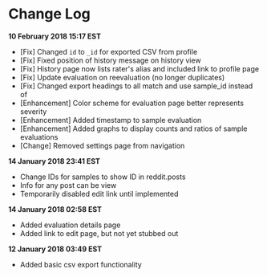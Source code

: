 # Change Log

**10 February 2018 15:17 EST**
- [Fix] Changed `id` to `_id` for exported CSV from profile
- [Fix] Fixed position of history message on history view
- [Fix] History page now lists rater's alias and included link to profile page
- [Fix] Update evaluation on reevaluation (no longer duplicates)
- [Fix] Changed export headings to all match and use sample_id instead of
- [Enhancement] Color scheme for evaluation page better represents severity
- [Enhancement] Added timestamp to sample evaluation
- [Enhancement] Added graphs to display counts and ratios of sample evaluations
- [Change] Removed settings page from navigation

**14 January 2018 23:41 EST**
- Change IDs for samples to show ID in reddit.posts
- Info for any post can be view
- Temporarily disabled edit link until implemented

**14 January 2018 02:58 EST**
- Added evaluation details page
- Added link to edit page, but not yet stubbed out

**12 January 2018 03:49 EST**
- Added basic csv export functionality
